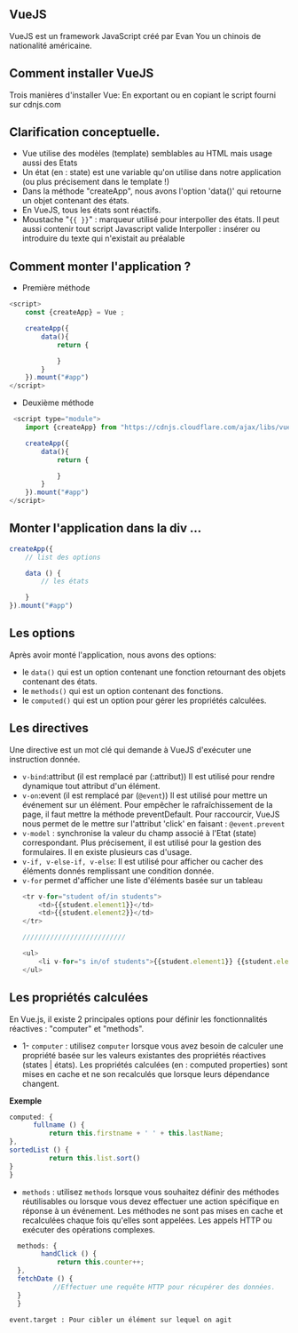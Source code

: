 ## VueJS
VueJS est un framework JavaScript créé par Evan You un chinois de nationalité américaine. 

## Comment installer VueJS
Trois manières d'installer Vue:
En exportant ou en copiant le script fourni sur cdnjs.com

## Clarification conceptuelle.

- Vue utilise des modèles (template) semblables au HTML mais usage aussi des Etats
-  Un état (en : state) est une variable qu'on utilise dans notre application (ou plus précisement dans le template !)
- Dans la méthode "createApp", nous avons l'option 'data()' qui retourne un objet contenant des états.
- En VueJS, tous les états sont réactifs.
- Moustache "```{{ }}```" : marqueur utilisé pour interpoller des états. Il peut aussi contenir tout script Javascript valide
  Interpoller : insérer ou introduire du texte qui n'existait au préalable

## Comment monter l'application ?
- Première méthode
```js
<script>
    const {createApp} = Vue ;

    createApp({
        data(){
            return {

            }
        }
    }).mount("#app")
</script>
```
- Deuxième méthode

```js
 <script type="module">
    import {createApp} from "https://cdnjs.cloudflare.com/ajax/libs/vue/3.3.4/vue.esm-browser.min.js";

    createApp({
        data(){
            return {

            }
        }
    }).mount("#app")
</script>

```
## Monter l'application dans la div ...
```js
createApp({
    // list des options

    data () {
        // les états

    }
}).mount("#app")
```

## Les options
Après avoir monté l'application, nous avons des options: 
  - le ```data()``` qui est un option contenant une fonction retournant des objets contenant des états.
  - le ```methods()``` qui est un option contenant des fonctions.
  - le ```computed()``` qui est un option pour gérer les propriétés calculées.





## Les directives 
Une directive est un mot clé qui demande à VueJS d'exécuter une instruction donnée.
- ```v-bind```:attribut (il est remplacé par (:attribut))
Il est utilisé pour rendre dynamique tout attribut d'un élément.
- ```v-on```:event (il est remplacé par (```@event```))
Il est utilisé pour mettre un événement sur un élément.
Pour empêcher le rafraîchissement de la page, il faut mettre la méthode preventDefault. Pour raccourcir, VueJS nous permet de le mettre sur l'attribut 'click' en faisant : ```@event.prevent```
- ```v-model``` : synchronise la valeur du champ associé à l'Etat (state) correspondant. Plus précisement, il est utilisé pour la gestion des formulaires. Il en existe plusieurs cas d'usage.
- ```v-if, v-else-if, v-else```: Il est utilisé pour afficher ou cacher des éléments donnés remplissant une condition donnée.
- ```v-for``` permet d'afficher une liste d'éléments basée sur un tableau
  ```js
  <tr v-for="student of/in students">
      <td>{{student.element1}}</td>
      <td>{{student.element2}}</td>
  </tr>

  //////////////////////////

  <ul>
      <li v-for="s in/of students">{{student.element1}} {{student.element2}}</li>
  </ul>
  ```
## Les propriétés calculées
En Vue.js, il existe 2 principales options pour définir les fonctionnalités réactives : "computer" et "methods".

- 1- ```computer``` : utilisez ```computer``` lorsque vous avez besoin de calculer une propriété basée sur les valeurs existantes des propriétés réactives (states | états). Les propriétés calculées (en : computed properties) sont mises en cache et ne son recalculés que lorsque leurs dépendance changent.

  
**Exemple**
  ```js
  computed: {
        fullname () {
            return this.firstname + ' ' + this.lastName;
  },
  sortedList () {
            return this.list.sort()
  }
  }
  ```

- ```methods``` : utilisez ```methods``` lorsque vous souhaitez définir des méthodes réutilisables ou lorsque vous devez effectuer une action spécifique en réponse à un événement. Les méthodes ne sont pas mises en cache et recalculées chaque fois qu'elles sont appelées. Les appels HTTP ou exécuter des opérations complexes.

```js
  methods: {
        handClick () {
            return this.counter++;
  },
  fetchDate () {
           //Effectuer une requête HTTP pour récupérer des données.
  }
  }
  ```

```event.target : Pour cibler un élément sur lequel on agit```
